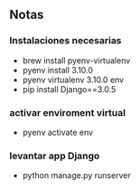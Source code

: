 
## Notas

### Instalaciones necesarias
* brew install pyenv-virtualenv
* pyenv install 3.10.0
* pyenv virtualenv 3.10.0 env
* pip install Django==3.0.5

### activar enviroment virtual
* pyenv activate env

### levantar app Django
* python manage.py runserver